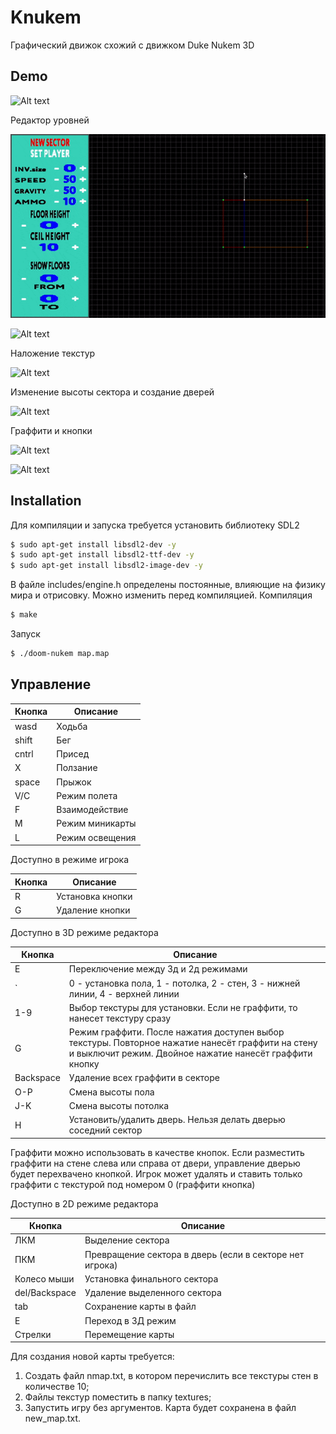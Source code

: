 # Knukem
Графический движок схожий с движком Duke Nukem 3D
## Demo
![Alt text](demo/1_demo.gif?raw=true "Title")

Редактор уровней

![Alt text](demo/edit_1_demo.gif?raw=true "Title")

![Alt text](demo/edit_2_demo.gif?raw=true "Title")

Наложение текстур

![Alt text](demo/edit_3_demo.gif?raw=true "Title")

Изменение высоты сектора и создание дверей

![Alt text](demo/edit_4_demo.gif?raw=true "Title")

Граффити и кнопки

![Alt text](demo/edit_5_demo.gif?raw=true "Title")


![Alt text](demo/2_demo.gif?raw=true "Title")
## Installation
Для компиляции и запуска требуется установить библиотеку SDL2

```sh
$ sudo apt-get install libsdl2-dev -y
$ sudo apt-get install libsdl2-ttf-dev -y
$ sudo apt-get install libsdl2-image-dev -y
```
В файле includes/engine.h определены постоянные, влияющие на физику мира и отрисовку. Можно изменить перед компиляцией.
Компиляция
```sh
$ make
```
Запуск 
```sh
$ ./doom-nukem map.map
```
## Управление

| Кнопка | Описание |
| ------ | ------ |
| wasd | Ходьба |
| shift | Бег |
| cntrl | Присед |
| X | Ползание |
| space | Прыжок |
| V/C | Режим полета |
| F | Взаимодействие |
| M | Режим миникарты |
| L | Режим освещения |

Доступно в режиме игрока

| Кнопка | Описание |
| ------ | ------ |
| R | Установка кнопки |
| G | Удаление кнопки |

Доступно в 3D режиме редактора

| Кнопка | Описание |
| ------ | ------ |
| E | Переключение между 3д и 2д режимами |
| ` | 0 - установка пола, 1 - потолка, 2 - стен, 3 - нижней линии, 4 - верхней линии |
| 1-9 | Выбор текстуры для установки. Если не граффити, то нанесет текстуру сразу |
| G | Режим граффити. После нажатия доступен выбор текстуры. Повторное нажатие нанесёт граффити на стену и выключит режим. Двойное нажатие нанесёт граффити кнопку|
| Backspace | Удаление всех граффити в секторе |
| O-P | Смена высоты пола |
| J-K | Смена высоты потолка |
| H | Установить/удалить дверь. Нельзя делать дверью соседний сектор |

Граффити можно использовать в качестве кнопок. Если разместить граффити на стене слева или справа от двери, управление дверью будет перехвачено кнопкой.
Игрок может удалять и ставить только граффити с текстурой под номером 0 (граффити кнопка)

Доступно в 2D режиме редактора

| Кнопка | Описание |
| ------ | ------ |
| ЛКМ | Выделение сектора |
| ПКМ | Превращение сектора в дверь (если в секторе нет игрока) |
| Колесо мыши | Установка финального сектора |
| del/Backspace | Удаление выделенного сектора |
| tab | Сохранение карты в файл |
| Е | Переход в 3Д режим |
| Стрелки | Перемещение карты |

Для создания новой карты требуется:
1.  Создать файл nmap.txt, в котором перечислить все текcтуры стен в количестве 10;
2.  Файлы текстур поместить в папку textures;
3.  Запустить игру без аргументов. Карта будет сохранена в файл new_map.txt.

